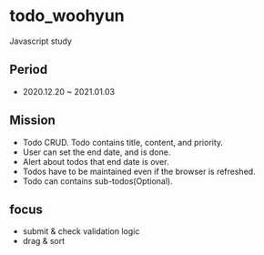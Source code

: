 # todo_woohyun
Javascript study

## Period
- 2020.12.20 ~ 2021.01.03 

## Mission
- Todo CRUD. Todo contains title, content, and priority.
- User can set the end date, and is done. 
- Alert about todos that end date is over.
- Todos have to be maintained even if the browser is refreshed.
- Todo can contains sub-todos(Optional).


## focus
- submit & check validation logic
- drag & sort
